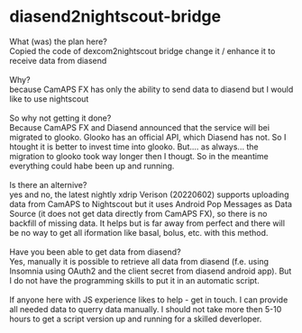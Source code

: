 # diasend2nightscout-bridge

What (was) the plan here?</br>
Copied the code of dexcom2nightscout bridge
change it / enhance it to receive data from diasend
</br></br>
Why?</br>
because CamAPS FX has only the ability to send data to diasend but I would like to use nightscout
</br></br>
So why not getting it done?</br>
Because CamAPS FX and Diasend announced that the service will bei migrated to glooko.
Glooko has an official API, which Diasend has not.
So I htought it is better to invest time into glooko.
But.... as always... the migration to glooko took way longer then I thougt.
So in the meantime everything could habe been up and running.
</br></br>
Is there an alternive?</br>
yes and no, the latest nightly xdrip Verison (20220602) supports uploading data from CamAPS to Nightscout
but it uses Android Pop Messages as Data Source (it does not get data directly from CamAPS FX), so there is no backfill of missing data.
It helps but is far away from perfect and there will be no way to get all iformation like basal, bolus, etc. with this method.
</br></br>
Have you been able to get data from diasend?
</br>
Yes, manually it is possible to retrieve all data from diasend (f.e. using Insomnia using OAuth2 and the client secret from diasend android app).
But I do not have the programming skills to put it in an automatic script.
</br></br>
If anyone here with JS experience likes to help - get in touch. 
I can provide all needed data to querry data manually.
I should not take more then 5-10 hours to get a script version up and running for a skilled deverloper.
